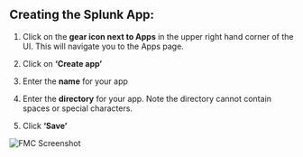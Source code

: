 ## Creating the Splunk App: ##

1.  Click on the **gear icon next to Apps** in the upper right hand corner of
    the UI. This will navigate you to the Apps page.

2.  Click on **‘Create app’**

3.  Enter the **name** for your app

4.  Enter the **directory** for your app.  Note the directory cannot contain spaces or special characters.

5.  Click **‘Save’**

![FMC Screenshot](/posts/files/firepower-estreamer-splunk/assets/images/pic4.png)
